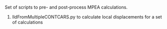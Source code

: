 Set of scripts to pre- and post-process MPEA calculations.

1) lldFromMultipleCONTCARS.py to calculate local displacements for a set of calculations
